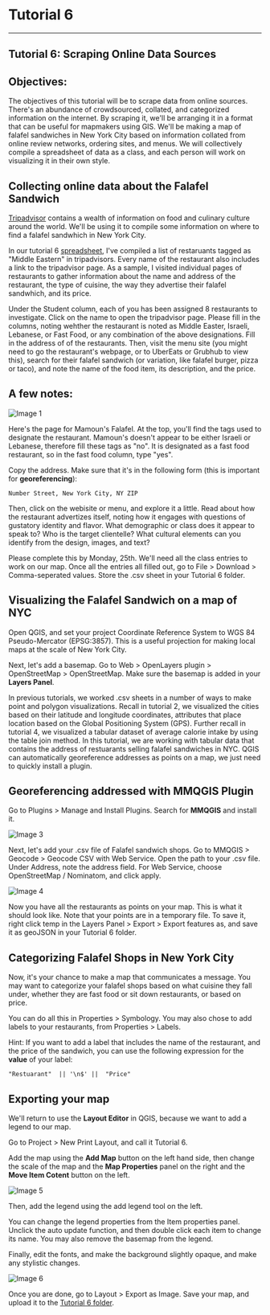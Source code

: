 # Tutorial 6
-------------------------

## Tutorial 6: Scraping Online Data Sources

## Objectives: 

The objectives of this tutorial will be to scrape data from online sources. There's an abundance of crowdsourced, collated, and categorized information on the internet. By scraping it, we'll be arranging it in a format that can be useful for mapmakers using GIS. We'll be making a map of falafel sandwiches in New York City based on information collated from online review networks, ordering sites, and menus. We will collectively compile a spreadsheet of data as a class, and each person will work on visualizing it in their own style. 

## Collecting online data about the Falafel Sandwich

[Tripadvisor](https://www.tripadvisor.com/) contains a wealth of information on food and culinary culture around the world. We'll be using it to compile some information on where to find a falafel sandwhich in New York City. 

In our tutorial 6 [spreadsheet](https://docs.google.com/spreadsheets/d/1H6bo_tP0rbHGjSrb5ByytfRF5RzoJUb2imZA-i3zyK8/edit#gid=0), I've compiled a list of restaruants tagged as "Middle Eastern" in tripadvisors. Every name of the restaurant also includes a link to the tripadvisor page. As a sample, I visited individual pages of restaurants to gather information about the name and address of the restaurant, the type of cuisine, the way they advertise their falafel sandwhich, and its price. 

Under the Student column, each of you has been assigned 8 restaurants to investigate. Click on the name to open the tripadvisor page. Please fill in the columns, noting wehther the restaurant is noted as Middle Easter, Israeli, Lebanese, or Fast Food, or any combination of the above designations. Fill in the address of of the restaurants. Then, visit the menu site (you might need to go the restaurant's webpage, or to UberEats or Grubhub to view this), search for their falafel sandwich (or variation, like falafel burger, pizza or taco), and note the name of the food item, its description, and the price. 

## A few notes: 

![Image 1](/Mapping-Global-Foodscapes/assets/img/Tutorial-6/1-Tutorial-6.png)

Here's the page for Mamoun's Falafel. At the top, you'll find the tags used to designate the restaurant. Mamoun's doesn't appear to be either Israeli or Lebanese, therefore fill these tags as "no". It is designated as a fast food restaurant, so in the fast food column, type "yes". 

Copy the address. Make sure that it's in the following form (this is important for **georeferencing**):
```
Number Street, New York City, NY ZIP
```
Then, click on the webisite or menu, and explore it a little. Read about how the restaurant advertizes itself, noting how it engages with questions of gustatory identity and flavor. What demographic or class does it appear to speak to? Who is the target clientelle? What cultural elements can you identify from the design, images, and text? 

Please complete this by Monday, 25th. We'll need all the class entries to work on our map. Once all the entries all filled out, go to File > Download > Comma-seperated values. Store the .csv sheet in your Tutorial 6 folder. 

## Visualizing the Falafel Sandwich on a map of NYC 

Open QGIS, and set your project Coordinate Reference System to WGS 84 Pseudo-Mercator (EPSG:3857). This is a useful projection for making local maps at the scale of New York City. 

Next, let's add a basemap. Go to Web > OpenLayers plugin > OpenStreetMap > OpenStreetMap. Make sure the basemap is added in your **Layers Panel**. 

In previous tutorials, we worked .csv sheets in a number of ways to make point and polygon visualizations. Recall in tutorial 2, we visualized the cities based on their latitude and longitude coordinates, attributes that place location based on the Global Positioning System (GPS). Further recall in tutorial 4, we visualized a tabular dataset of average calorie intake by using the table join method. In this tutorial, we are working with tabular data that contains the address of restuarants selling falafel sandwiches in NYC. QGIS can automatically georeference addresses as points on a map, we just need to quickly install a plugin. 

## Georeferencing addressed with MMQGIS Plugin 

Go to Plugins > Manage and Install Plugins. Search for **MMQGIS** and install it. 

![Image 3](/Mapping-Global-Foodscapes/assets/img/Tutorial-6/3-Tutorial-6.png)

Next, let's add your .csv file of Falafel sandwich shops. Go to MMQGIS > Geocode > Geocode CSV with Web Service. Open the path to your .csv file. Under Address, note the address field. For Web Service, choose OpenStreetMap / Nominatom, and click apply. 

![Image 4](/Mapping-Global-Foodscapes/assets/img/Tutorial-6/4-Tutorial-6.png)

Now you have all the restaurants as points on your map. This is what it should look like. Note that your points are in a temporary file. To save it, right click temp in the Layers Panel > Export > Export features as, and save it as geoJSON in your Tutorial 6 folder. 

## Categorizing Falafel Shops in New York City 

Now, it's your chance to make a map that communicates a message. You may want to categorize your falafel shops based on what cuisine they fall under, whether they are fast food or sit down restaurants, or based on price. 

You can do all this in Properties > Symbology. You may also chose to add labels to your restaurants, from Properties > Labels. 

Hint: If you want to add a label that includes the name of the restaurant, and the price of the sandwich, you can use the following expression for the **value** of your label: 

```
"Restuarant"  || '\n$' ||  "Price" 
```

## Exporting your map 

We'll return to use the **Layout Editor** in QGIS, because we want to add a legend to our map. 

Go to Project > New Print Layout, and call it Tutorial 6. 

Add the map using the **Add Map** button on the left hand side, then change the scale of the map and the **Map Properties** panel on the right and the **Move Item Cotent** button on the left. 

![Image 5](/Mapping-Global-Foodscapes/assets/img/Tutorial-6/5-Tutorial-6.png)

Then, add the legend using the add legend tool on the left. 

You can change the legend properties from the Item properties panel. Unclick the auto update function, and then double click each item to change its name. You may also remove the basemap from the legend. 

Finally, edit the fonts, and make the background slightly opaque, and make any stylistic changes. 

![Image 6](/Mapping-Global-Foodscapes/assets/img/Tutorial-6/6-Tutorial-6.png)

Once you are done, go to Layout > Export as Image. Save your map, and upload it to the [Tutorial 6 folder](https://drive.google.com/drive/u/0/folders/1xPe0Bdca06R02FTqnUnBSivohygAKkNs).



